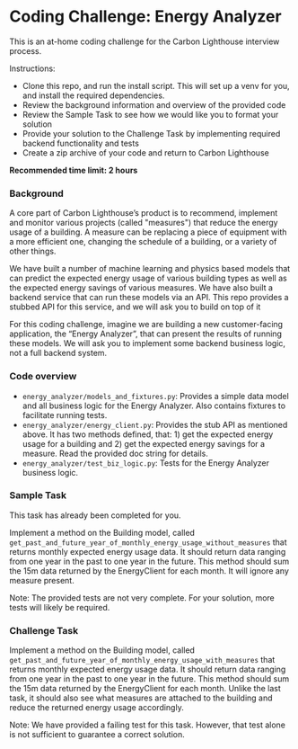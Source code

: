 # Coding Challenge: Energy Analyzer

This is an at-home coding challenge for the Carbon Lighthouse interview process.

Instructions:
* Clone this repo, and run the install script. This will set up a venv for you, and install the required dependencies. 
* Review the background information and overview of the provided code
* Review the Sample Task to see how we would like you to format your solution
* Provide your solution to the Challenge Task by implementing required backend functionality and tests
* Create a zip archive of your code and return to Carbon Lighthouse

**Recommended time limit: 2 hours**

### Background

A core part of Carbon Lighthouse’s product is to recommend, implement and monitor various projects (called "measures")  that reduce the energy usage of a building. A measure can be replacing a piece of equipment with a more efficient one, changing the schedule of a building, or a variety of other things.

We have built a number of machine learning and physics based models that can predict the expected energy usage of various building types as well as the expected energy savings of various measures. We have also built a backend service that can run these models via an API. This repo provides a stubbed API for this service, and we will ask you to build on top of it

For this coding challenge, imagine we are building a new customer-facing application, the “Energy Analyzer”, that can present the results of running these models. We will ask you to implement some backend business logic, not a full backend system.

### Code overview

* `energy_analyzer/models_and_fixtures.py`: Provides a simple data model and all business logic for the Energy Analyzer. Also contains fixtures to facilitate running tests.
* `energy_analyzer/energy_client.py`: Provides the stub API as mentioned above. It has two methods defined, that: 1) get the expected energy usage for a building and 2) get the expected energy savings for a measure. Read the provided doc string for details.
* `energy_analyzer/test_biz_logic.py`: Tests for the Energy Analyzer business logic.


### Sample Task

This task has already been completed for you.

Implement a method on the Building model, called `get_past_and_future_year_of_monthly_energy_usage_without_measures` that returns monthly expected energy usage data. It should return data ranging from one year in the past to one year in the future. This method should sum the 15m data returned by the EnergyClient for each month. It will ignore any measure present.

Note: The provided tests are not very complete. For your solution, more tests will likely be required.

### Challenge Task

Implement a method on the Building model, called `get_past_and_future_year_of_monthly_energy_usage_with_measures` that returns monthly expected energy usage data. It should return data ranging from one year in the past to one year in the future. This method should sum the 15m data returned by the EnergyClient for each month. Unlike the last task, it should also see what measures are attached to the building and reduce the returned energy usage accordingly. 

Note: We have provided a failing test for this task. However, that test alone is not sufficient to guarantee a correct solution.